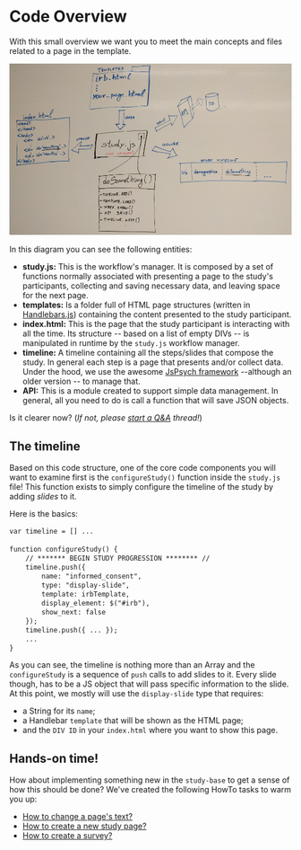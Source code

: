 # Code Overview

With this small overview we want you to meet the main concepts and files related to a page in the template.

![template_coding_overview](img/template-coding-overview.jpg "Template coding overview")

In this diagram you can see the following entities:

  * **study.js:** This is the workflow's manager. It is composed by a set of functions normally associated with presenting a page to the study's participants, collecting and saving necessary data, and leaving space for the next page.
  * **templates:** Is a folder full of HTML page structures (written in [Handlebars.js](https://handlebarsjs.com/)) containing the content presented to the study participant.
  * **index.html:** This is the page that the study participant is interacting with all the time. Its structure -- based on a list of empty DIVs -- is manipulated in runtime by the `study.js` workflow manager.
  * **timeline:** A timeline containing all the steps/slides that compose the study. In general each step is a page that presents and/or collect data. Under the hood, we use the awesome [JsPsych framework](https://www.jspsych.org/7.3/overview/timeline/) --although an older version -- to manage that. 
  * **API:** This is a module created to support simple data management. In general, all you need to do is call a function that will save JSON objects.
   
Is it clearer now?
(*If not, please [start a Q&A](https://github.com/labinthewild/LITW-study-templates/discussions/categories/q-a) thread!*)

## The timeline

Based on this code structure, one of the core code components you will want to examine first is the `configureStudy()` function inside the `study.js` file!
This function exists to simply configure the timeline of the study by adding *slides* to it. 

Here is the basics:

```
var timeline = [] ...

function configureStudy() {
    // ******* BEGIN STUDY PROGRESSION ******** //
    timeline.push({
        name: "informed_consent",
        type: "display-slide",
        template: irbTemplate,
        display_element: $("#irb"),
        show_next: false
    });
    timeline.push({ ... });
    ...
}
```

As you can see, the timeline is nothing more than an Array and the `configureStudy` is a sequence of `push` calls to add slides to it.
Every slide though, has to be a JS object that will pass specific information to the slide. At this point, we mostly will use the `display-slide` type that requires:

  * a String for its `name`;
  * a Handlebar `template` that will be shown as the HTML page;
  * and the `DIV ID` in your `index.html` where you want to show this page.


## Hands-on time!

How about implementing something new in the `study-base` to get a sense of how this should be done? 
We've created the following HowTo tasks to warm you up:

  * [How to change a page's text?](3-ChangePageText.md)
  * [How to create a new study page?](4-AddNewPage.md)
  * [How to create a survey?](5-CreateSurvey.md)
